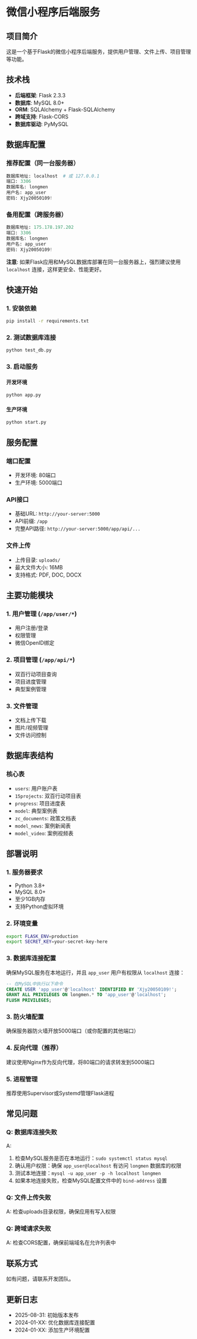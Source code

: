 # 微信小程序后端服务

## 项目简介
这是一个基于Flask的微信小程序后端服务，提供用户管理、文件上传、项目管理等功能。

## 技术栈
- **后端框架**: Flask 2.3.3
- **数据库**: MySQL 8.0+
- **ORM**: SQLAlchemy + Flask-SQLAlchemy
- **跨域支持**: Flask-CORS
- **数据库驱动**: PyMySQL

## 数据库配置

### 推荐配置（同一台服务器）
```python
数据库地址: localhost  # 或 127.0.0.1
端口: 3306
数据库名: longmen
用户名: app_user
密码: Xjy20050109!
```

### 备用配置（跨服务器）
```python
数据库地址: 175.178.197.202
端口: 3306
数据库名: longmen
用户名: app_user
密码: Xjy20050109!
```

**注意**: 如果Flask应用和MySQL数据库部署在同一台服务器上，强烈建议使用 `localhost` 连接，这样更安全、性能更好。

## 快速开始

### 1. 安装依赖
```bash
pip install -r requirements.txt
```

### 2. 测试数据库连接
```bash
python test_db.py
```

### 3. 启动服务

#### 开发环境
```bash
python app.py
```

#### 生产环境
```bash
python start.py
```

## 服务配置

### 端口配置
- 开发环境: 80端口
- 生产环境: 5000端口

### API接口
- 基础URL: `http://your-server:5000`
- API前缀: `/app`
- 完整API路径: `http://your-server:5000/app/api/...`

### 文件上传
- 上传目录: `uploads/`
- 最大文件大小: 16MB
- 支持格式: PDF, DOC, DOCX

## 主要功能模块

### 1. 用户管理 (`/app/user/*`)
- 用户注册/登录
- 权限管理
- 微信OpenID绑定

### 2. 项目管理 (`/app/api/*`)
- 双百行动项目查询
- 项目进度管理
- 典型案例管理

### 3. 文件管理
- 文档上传下载
- 图片/视频管理
- 文件访问控制

## 数据库表结构

### 核心表
- `users`: 用户账户表
- `15projects`: 双百行动项目表
- `progress`: 项目进度表
- `model`: 典型案例表
- `zc_documents`: 政策文档表
- `model_news`: 案例新闻表
- `model_video`: 案例视频表

## 部署说明

### 1. 服务器要求
- Python 3.8+
- MySQL 8.0+
- 至少1GB内存
- 支持Python虚拟环境

### 2. 环境变量
```bash
export FLASK_ENV=production
export SECRET_KEY=your-secret-key-here
```

### 3. 数据库连接配置
确保MySQL服务在本地运行，并且 `app_user` 用户有权限从 `localhost` 连接：

```sql
-- 在MySQL中执行以下命令
CREATE USER 'app_user'@'localhost' IDENTIFIED BY 'Xjy20050109!';
GRANT ALL PRIVILEGES ON longmen.* TO 'app_user'@'localhost';
FLUSH PRIVILEGES;
```

### 3. 防火墙配置
确保服务器防火墙开放5000端口（或你配置的其他端口）

### 4. 反向代理（推荐）
建议使用Nginx作为反向代理，将80端口的请求转发到5000端口

### 5. 进程管理
推荐使用Supervisor或Systemd管理Flask进程

## 常见问题

### Q: 数据库连接失败
A: 
1. 检查MySQL服务是否在本地运行：`sudo systemctl status mysql`
2. 确认用户权限：确保 `app_user@localhost` 有访问 `longmen` 数据库的权限
3. 测试本地连接：`mysql -u app_user -p -h localhost longmen`
4. 如果本地连接失败，检查MySQL配置文件中的 `bind-address` 设置

### Q: 文件上传失败
A: 检查uploads目录权限，确保应用有写入权限

### Q: 跨域请求失败
A: 检查CORS配置，确保前端域名在允许列表中

## 联系方式
如有问题，请联系开发团队。

## 更新日志
- 2025-08-31: 初始版本发布
- 2024-01-XX: 优化数据库连接配置
- 2024-01-XX: 添加生产环境配置
